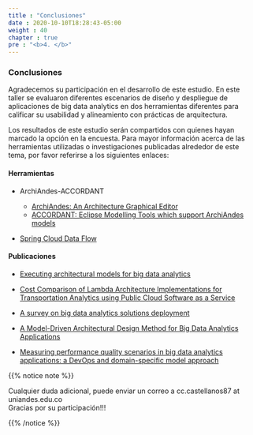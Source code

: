 ```yaml
---
title : "Conclusiones"
date : 2020-10-10T18:28:43-05:00
weight : 40
chapter : true
pre : "<b>4. </b>"
---
```


### Conclusiones

Agradecemos su participación en el desarrollo de este estudio. En este taller se evaluaron diferentes escenarios de diseño y despliegue de aplicaciones de big data analytics en dos herramientas diferentes para calificar su usabilidad y alineamiento con prácticas de arquitectura.

Los resultados de este estudio serán compartidos con quienes hayan marcado la opción en la encuesta. Para mayor información acerca de las herramientas utilizadas o investigaciones publicadas alrededor de este tema, por favor referirse a los siguientes enlaces:


#### Herramientas
* ArchiAndes-ACCORDANT
  * [ArchiAndes: An Architecture Graphical Editor](https://github.com/kmilo-castellanos/ArchiAndes)
  * [ACCORDANT: Eclipse Modelling Tools which support ArchiAndes models](https://github.com/kmilo-castellanos/accordant)

* [Spring Cloud Data Flow](https://dataflow.spring.io/)


#### Publicaciones 
  
* [Executing architectural models for big data analytics](https://link.springer.com/chapter/10.1007/978-3-030-00761-4_24)
  
* [Cost Comparison of Lambda Architecture Implementations for Transportation Analytics using Public Cloud Software as a Service](https://www.scitepress.org/papers/2018/68693/68693.pdf)
  
* [A survey on big data analytics solutions deployment](https://link.springer.com/chapter/10.1007/978-3-030-29983-5_13)
  
* [A Model-Driven Architectural Design Method for Big Data Analytics Applications](https://ieeexplore.ieee.org/abstract/document/9095552/)
  
* [Measuring performance quality scenarios in big data analytics applications: a DevOps and domain-specific model approach](https://dl.acm.org/doi/abs/10.1145/3344948.3344986)

{{% notice note %}}
<p style='text-align: left;'>
Cualquier duda adicional, puede enviar un correo a cc.castellanos87 at uniandes.edu.co
<br/>
Gracias por su participación!!!</p>
{{% /notice %}}